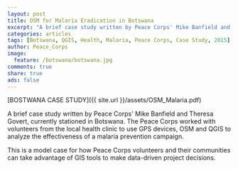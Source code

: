 ```yaml
---
layout: post
title: OSM for Malaria Eradication in Botswana  
excerpt: "A brief case study written by Peace Corps' Mike Banfield and Theresa Govert, currently working in Botswana."
categories: articles
tags: [Botswana, QGIS, Health, Malaria, Peace Corps, Case Study, 2015]
author: Peace_Corps
image:
  feature: /botswana/botswana.jpg
comments: true
share: true
ads: false
---
```


[BOSTWANA CASE STUDY]({{ site.url }}/assets/OSM_Malaria.pdf)

A brief case study written by Peace Corps' Mike Banfield and Theresa Govert, currently stationed in Botswana. The Peace Corps worked with volunteers from the local health clinic to use GPS devices, OSM and QGIS to analyze the effectiveness of a malaria prevention campaign. 

This is a model case for how Peace Corps volunteers and their communities can take advantage of GIS tools to make data-driven project decisions.

